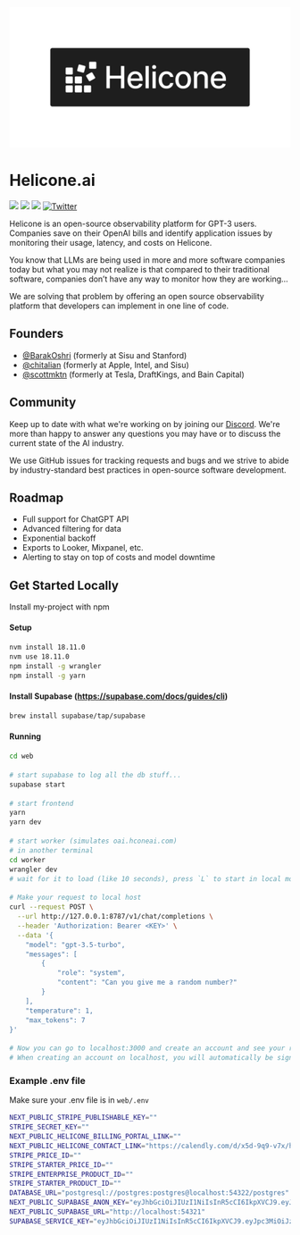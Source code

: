 ![Helicone Logo](https://github.com/Helicone/helicone/blob/main/web/public/assets/logos/logo-black.png)

# Helicone.ai

[![](https://img.shields.io/badge/Visit%20Us-Helicone.ai-brightgreen)](https://helicone.ai)
[![](https://img.shields.io/badge/View%20Documentation-Docs-yellow)](https://docs.helicone.ai/)
[![](https://img.shields.io/badge/Join%20our%20community-Discord-blue)](https://discord.gg/zsSTcH2qhG)
[![Twitter](https://img.shields.io/twitter/follow/Helicone_ai?style=social)](https://twitter.com/helicone_ai)

Helicone is an open-source observability platform for GPT-3 users. Companies save on their OpenAI bills and identify application issues by monitoring their usage, latency, and costs on Helicone.

You know that LLMs are being used in more and more software companies today but what you may not realize is that compared to their traditional software, companies don’t have any way to monitor how they are working…

We are solving that problem by offering an open source observability platform that developers can implement in one line of code.

## Founders

- [@BarakOshri](https://www.github.com/BarakOshri) (formerly at Sisu and Stanford)
- [@chitalian](https://www.github.com/chitalian) (formerly at Apple, Intel, and Sisu)
- [@scottmktn](https://www.github.com/scottmktn) (formerly at Tesla, DraftKings, and Bain Capital)

## Community

Keep up to date with what we're working on by joining our [Discord](https://discord.gg/zsSTcH2qhG). We're more than happy to answer any questions you may have or to discuss the current state of the AI industry.

We use GitHub issues for tracking requests and bugs and we strive to abide by industry-standard best practices in open-source software development.

## Roadmap

- Full support for ChatGPT API
- Advanced filtering for data
- Exponential backoff
- Exports to Looker, Mixpanel, etc.
- Alerting to stay on top of costs and model downtime

## Get Started Locally

Install my-project with npm

#### Setup

```bash
nvm install 18.11.0
nvm use 18.11.0
npm install -g wrangler
npm install -g yarn
```

#### Install Supabase (https://supabase.com/docs/guides/cli)

```bash
brew install supabase/tap/supabase
```

#### Running

```bash
cd web

# start supabase to log all the db stuff...
supabase start

# start frontend
yarn
yarn dev

# start worker (simulates oai.hconeai.com)
# in another terminal
cd worker
wrangler dev
# wait for it to load (like 10 seconds), press `L` to start in local mode

# Make your request to local host
curl --request POST \
  --url http://127.0.0.1:8787/v1/chat/completions \
  --header 'Authorization: Bearer <KEY>' \
  --data '{
	"model": "gpt-3.5-turbo",
	"messages": [
		{
			"role": "system",
			"content": "Can you give me a random number?"
		}
	],
	"temperature": 1,
	"max_tokens": 7
}'

# Now you can go to localhost:3000 and create an account and see your request.
# When creating an account on localhost, you will automatically be signed in.
```

### Example .env file

Make sure your .env file is in `web/.env`

```bash
NEXT_PUBLIC_STRIPE_PUBLISHABLE_KEY=""
STRIPE_SECRET_KEY=""
NEXT_PUBLIC_HELICONE_BILLING_PORTAL_LINK=""
NEXT_PUBLIC_HELICONE_CONTACT_LINK="https://calendly.com/d/x5d-9q9-v7x/helicone-discovery-call"
STRIPE_PRICE_ID=""
STRIPE_STARTER_PRICE_ID=""
STRIPE_ENTERPRISE_PRODUCT_ID=""
STRIPE_STARTER_PRODUCT_ID=""
DATABASE_URL="postgresql://postgres:postgres@localhost:54322/postgres"
NEXT_PUBLIC_SUPABASE_ANON_KEY="eyJhbGciOiJIUzI1NiIsInR5cCI6IkpXVCJ9.eyJpc3MiOiJzdXBhYmFzZS1kZW1vIiwicm9sZSI6ImFub24iLCJleHAiOjE5ODM4MTI5OTZ9.CRXP1A7WOeoJeXxjNni43kdQwgnWNReilDMblYTn_I0"
NEXT_PUBLIC_SUPABASE_URL="http://localhost:54321"
SUPABASE_SERVICE_KEY="eyJhbGciOiJIUzI1NiIsInR5cCI6IkpXVCJ9.eyJpc3MiOiJzdXBhYmFzZS1kZW1vIiwicm9sZSI6InNlcnZpY2Vfcm9sZSIsImV4cCI6MTk4MzgxMjk5Nn0.EGIM96RAZx35lJzdJsyH-qQwv8Hdp7fsn3W0YpN81IU"
```
